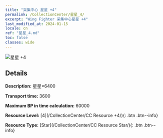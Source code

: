 ```yaml
---
title: "采集中心 星星 +4"
permalink: /CollectionCenter/星星_4/
excerpt: "Wing Fighter 采集中心星星 +4"
last_modified_at: 2024-01-15
locale: cn
ref: "星星_4.md"
toc: false
classes: wide
---
```



![星星 +4](/images/cc/CC_Star_4.png)

## Details

  **Description:** 星星×6400

  **Transport time:** 3600

  **Maximum BP in time calculation:** 60000

  **Resource Level:** [4](/CollectionCenter/CC Resource +4/){: .btn .btn--info}

  **Resource Type:** [Star](/CollectionCenter/CC Resource Star/){: .btn .btn--info}

